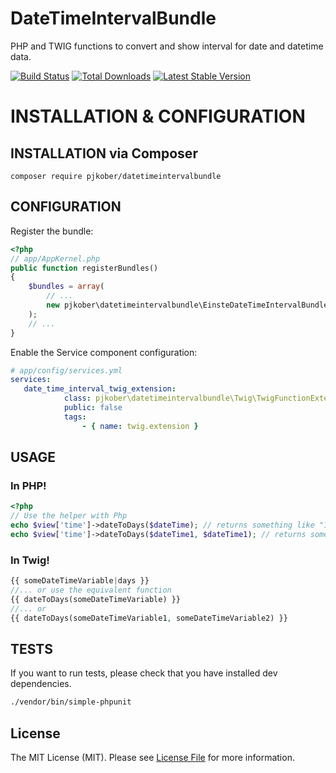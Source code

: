 # DateTimeIntervalBundle
PHP and TWIG functions to convert and show interval for date and datetime data.

[![Build Status](https://travis-ci.org/PJKober/DateTimeIntervalBundle.svg?branch=master)](https://travis-ci.org/PJKober/DateTimeIntervalBundle)
[![Total Downloads](https://poser.pugx.org/PJKober/DateTimeIntervalBundle/downloads.svg)](https://packagist.org/packages/PJKober/DateTimeIntervalBundle) 
[![Latest Stable Version](https://poser.pugx.org/PJKober/DateTimeIntervalBundle/v/stable.svg)](https://packagist.org/packages/PJKober/DateTimeIntervalBundle)


# INSTALLATION & CONFIGURATION

## INSTALLATION via Composer
```
composer require pjkober/datetimeintervalbundle
```
	
## CONFIGURATION

Register the bundle:

```php
<?php
// app/AppKernel.php
public function registerBundles()
{
    $bundles = array(
        // ...
        new pjkober\datetimeintervalbundle\EinsteDateTimeIntervalBundle(),
    );
    // ...
}
```

Enable the Service component configuration:

```yaml
# app/config/services.yml
services:
   date_time_interval_twig_extension:
            class: pjkober\datetimeintervalbundle\Twig\TwigFunctionExtension
            public: false
            tags:
                - { name: twig.extension }

```


## USAGE

### In PHP!

```php
<?php
// Use the helper with Php
echo $view['time']->dateToDays($dateTime); // returns something like "10", count interval between $dateTime and now
echo $view['time']->dateToDays($dateTime1, $dateTime1); // returns something like "10", count interval between $dateTime1 and  $dateTime2
```


### In Twig!

``` php
{{ someDateTimeVariable|days }}
//... or use the equivalent function
{{ dateToDays(someDateTimeVariable) }}
//... or
{{ dateToDays(someDateTimeVariable1, someDateTimeVariable2) }}
```

## TESTS

If you want to run tests, please check that you have installed dev dependencies.

```bash
./vendor/bin/simple-phpunit
```
## License

The MIT License (MIT). Please see [License File](./LICENSE) for more information.

